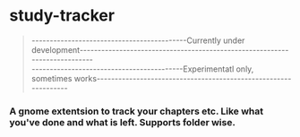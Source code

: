 # study-tracker
> -------------------------------------------Currently under development--------------------------------------------------------------------------- </br>
> ------------------------------------------Experimentatl only, sometimes works----------------------------------------------------------------


### A gnome extentsion to track your chapters etc. Like what you've done and what is left. Supports folder wise. 
